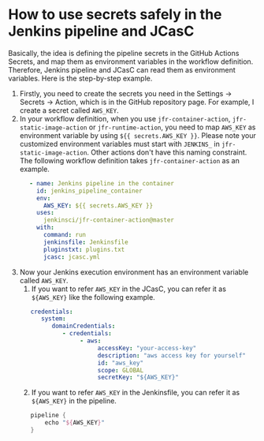 # How to use secrets safely in the Jenkins pipeline and JCasC

Basically, the idea is defining the pipeline secrets in the GitHub Actions Secrets, 
and map them as environment variables in the workflow definition.
Therefore, Jenkins pipeline and JCasC can read them as environment variables.
Here is the step-by-step example.

1. Firstly, you need to create the secrets you need in the Settings -> Secrets -> Action,
   which is in the GitHub repository page.
   For example, I create a secret called `AWS_KEY`.
2. In your workflow definition, when you use `jfr-container-action`, `jfr-static-image-action` or `jfr-runtime-action`,
   you need to map `AWS_KEY` as environment variable by using `${{ secrets.AWS_KEY }}`.
   Please note your customized environment variables must start with `JENKINS_` in `jfr-static-image-action`.
   Other actions don't have this naming constraint. The following workflow definition takes `jfr-container-action` as an example.
```yaml
      - name: Jenkins pipeline in the container
        id: jenkins_pipeline_container
        env:
          AWS_KEY: ${{ secrets.AWS_KEY }}
        uses:
          jenkinsci/jfr-container-action@master
        with:
          command: run
          jenkinsfile: Jenkinsfile
          pluginstxt: plugins.txt
          jcasc: jcasc.yml
```
3. Now your Jenkins execution environment has an environment variable called `AWS_KEY`.
    1. If you want to refer `AWS_KEY` in the JCasC, you can refer it as `${AWS_KEY}` like the following example.
   ```yaml
      credentials:
         system:
            domainCredentials:
               - credentials:
                    - aws:
                         accessKey: "your-access-key"
                         description: "aws access key for yourself"
                         id: "aws_key"
                         scope: GLOBAL
                         secretKey: "${AWS_KEY}"
   ```
   2. If you want to refer `AWS_KEY` in the Jenkinsfile, you can refer it as `${AWS_KEY}` in the pipeline.
   ```groovy
      pipeline {
          echo "${AWS_KEY}"
      }
   ```
